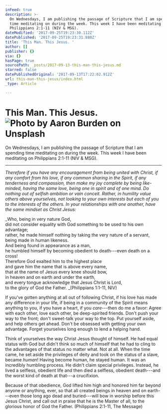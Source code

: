 ```yaml
---
inFeed: true
description: >-
  On Wednesdays, I am publishing the passage of Scripture that I am spending
  time meditating on during the week. This week I have been meditating on
  Philippians 2:1-11 (NIV & MSG). 
dateModified: '2017-09-25T19:23:30.112Z'
datePublished: '2017-09-25T19:23:31.880Z'
title: 'This Man. This Jesus. '
author: []
publisher: {}
via: {}
hasPage: true
sourcePath: _posts/2017-09-13-this-man-this-jesus.md
starred: false
datePublishedOriginal: '2017-09-13T17:22:02.912Z'
url: this-man-this-jesus/index.html
_type: Article

---
```

# This Man. This Jesus. ![Photo by Aaron Burden on Unsplash](https://the-grid-user-content.s3-us-west-2.amazonaws.com/8ae72257-21db-4a43-9779-a6e5a2a35ab6.jpg)

On Wednesdays, I am publishing the passage of Scripture that I am spending time meditating on during the week. This week I have been meditating on Philippians 2:1-11 (NIV & MSG). 

---

_Therefore if you have any encouragement from being united with Christ, if any comfort from his love, if any common sharing in the Spirit, if any tenderness and compassion, then make my joy complete by being like-minded, having the same love, being one in spirit and of one mind. Do nothing out of selfish ambition or vain conceit. Rather, in humility value others above yourselves, not looking to your own interests but each of you to the interests of the others. In your relationships with one another, have the same mindset as Christ Jesus:_

_Who, being in very nature God,   
did not consider equality with God something to be used to his own advantage;   
rather, he made himself nothing by taking the very nature of a servant,  
being made in human likeness.  
And being found in appearance as a man,  
he humbled himself by becoming obedient to death---even death on a cross!  
Therefore God exalted him to the highest place  
and gave him the name that is above every name,  
that at the name of Jesus every knee should bow,  
in heaven and on earth and under the earth,  
and every tongue acknowledge that Jesus Christ is Lord,  
to the glory of God the Father. _(Philippians 1:1-11, NIV)

If you've gotten anything at all out of following Christ, if his love has made any difference in your life, if being in a community of the Spirit means anything to you, if you have a heart, if you _care_---then do me a favor: Agree with each other, love each other, be deep-spirited friends. Don't push your way to the front; don't sweet-talk your way to the top. Put yourself aside, and help others get ahead. Don't be obsessed with getting your own advantage. Forget yourselves long enough to lend a helping hand.

Think of yourselves the way Christ Jesus thought of himself. He had equal status with God but didn't think so much of himself that he had to cling to the advantages of that status no matter what. Not at all. When the time came, he set aside the privileges of deity and took on the status of a slave, became _human_! Having become human, he stayed human. It was an incredibly humbling process. He didn't claim special privileges. Instead, he lived a selfless, obedient life and then died a selfless, obedient death---and the worst kind of death at that---a crucifixion.

Because of that obedience, God lifted him high and honored him far beyond anyone or anything, ever, so that all created beings in heaven and on earth---even those long ago dead and buried---will bow in worship before this Jesus Christ, and call out in praise that he is the Master of all, to the glorious honor of God the Father. (Philippians 2:1-11, The Message)